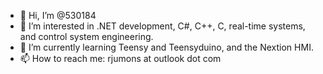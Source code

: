 - 👋 Hi, I’m @530184
- 👀 I’m interested in .NET development, C#, C++, C, real-time systems, and control system engineering.
- 🌱 I’m currently learning Teensy and Teensyduino, and the Nextion HMI.
- 📫 How to reach me: rjumons at outlook dot com

<!---
530184/530184 is a ✨ special ✨ repository because its `README.md` (this file) appears on your GitHub profile.
You can click the Preview link to take a look at your changes.
--->
